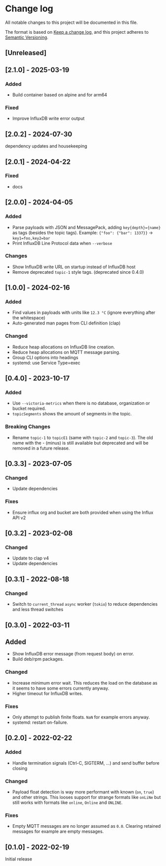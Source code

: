 # Change log

All notable changes to this project will be documented in this file.

The format is based on [Keep a change log](https://keepachangelog.com/en/1.1.0/),
and this project adheres to [Semantic Versioning](https://semver.org/spec/v2.0.0.html).

## [Unreleased]

## [2.1.0] - 2025-03-19

### Added

- Build container based on alpine and for arm64

### Fixed

- Improve InfluxDB write error output

## [2.0.2] - 2024-07-30

dependency updates and housekeeping

## [2.0.1] - 2024-04-22

### Fixed

- docs

## [2.0.0] - 2024-04-05

### Added

- Parse payloads with JSON and MessagePack, adding `key{depth}={name}` as tags (besides the topic tags). Example: `{"foo": {"bar": 1337}}` → `key1=foo,key2=bar`
- Print InfluxDB Line Protocol data when `--verbose`

### Changes

- Show InfluxDB write URL on startup instead of InfluxDB host
- Remove deprecated `topic-1` style tags. (deprecated since 0.4.0)

## [1.0.0] - 2024-02-16

### Added

- Find values in payloads with units like `12.3 °C` (ignore everything after the whitespace)
- Auto-generated man pages from CLI definition (clap)

### Changed

- Reduce heap allocations on InfluxDB line creation.
- Reduce heap allocations on MQTT message parsing.
- Group CLI options into headings
- systemd: use Service Type=exec

## [0.4.0] - 2023-10-17

### Added

- Use `--victoria-metrics` when there is no database, organization or bucket required.
- `topicSegments` shows the amount of segments in the topic.

### Breaking Changes

- Rename `topic-1` to `topicE1` (same with `topic-2` and `topic-3`).
  The old name with the - (minus) is still available but deprecated and will be removed in a future release.

## [0.3.3] - 2023-07-05

### Changed

- Update dependencies

### Fixes

- Ensure influx org and bucket are both provided when using the Influx API v2

## [0.3.2] - 2023-02-08

### Changed

- Update to clap v4
- Update dependencies

## [0.3.1] - 2022-08-18

### Changed

- Switch to `current_thread` `async` worker (`tokio`) to reduce dependencies and less thread switches

## [0.3.0] - 2022-03-11

## Added

- Show InfluxDB error message (from request body) on error.
- Build deb/rpm packages.

### Changed

- Increase minimum error wait. This reduces the load on the database as it seems to have some errors currently anyway.
- Higher timeout for InfluxDB writes.

### Fixes

- Only attempt to publish finite floats. `NaN` for example errors anyway.
- systemd: restart on-failure.

## [0.2.0] - 2022-02-22

### Added

- Handle termination signals (Ctrl-C, SIGTERM, …) and send buffer before closing

### Changed

- Payload float detection is way more performant with known (`on`, `true`) and other strings.
  This looses support for strange formats like `onLiNe` but still works with formats like `online`, `Online` and `ONLINE`.

### Fixes

- Empty MQTT messages are no longer assumed as `0.0`. Clearing retained messages for example are empty messages.

## [0.1.0] - 2022-02-19

Initial release
